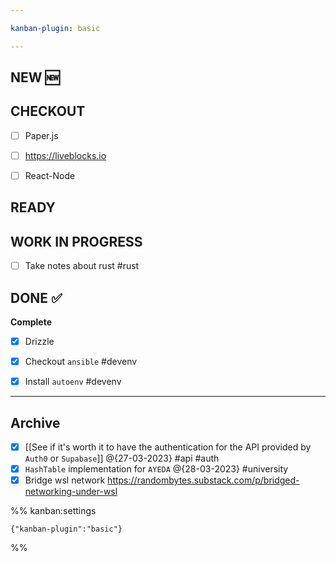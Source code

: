 ```yaml
---

kanban-plugin: basic

---
```


## NEW :new:



## CHECKOUT

- [ ] Paper.js
- [ ] https://liveblocks.io
- [ ] React-Node


## READY



## WORK IN PROGRESS

- [ ] Take notes about rust #rust


## DONE :white_check_mark:

**Complete**
- [x] Drizzle
- [x] Checkout `ansible` #devenv
- [x] Install `autoenv` #devenv


***

## Archive

- [x] [[See if it's worth it to have the authentication for the API provided by `Auth0` or  `Supabase`]] @{27-03-2023} #api #auth
- [x] `HashTable` implementation for `AYEDA`  @{28-03-2023} #university
- [x] Bridge wsl network https://randombytes.substack.com/p/bridged-networking-under-wsl

%% kanban:settings
```
{"kanban-plugin":"basic"}
```
%%